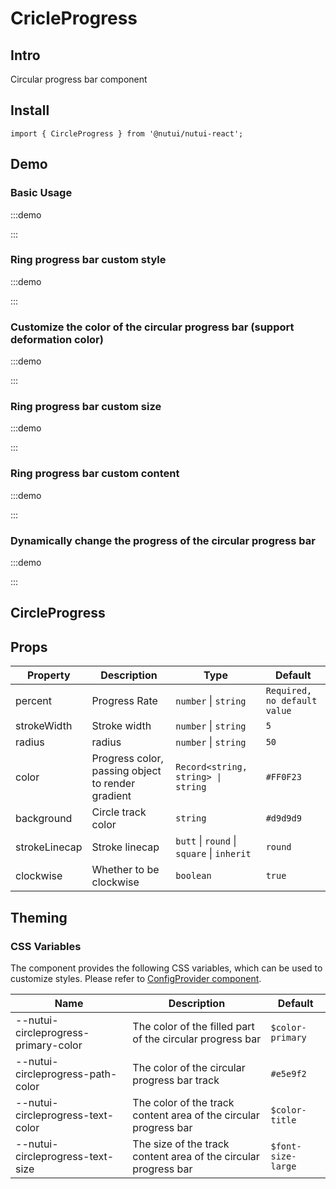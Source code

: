 # CricleProgress

## Intro

Circular progress bar component

## Install

```tsx
import { CircleProgress } from '@nutui/nutui-react';
```

## Demo

### Basic Usage

:::demo

<CodeBlock src='h5/demo1.tsx'></CodeBlock>

:::

### Ring progress bar custom style

:::demo

<CodeBlock src='h5/demo2.tsx'></CodeBlock>

:::

### Customize the color of the circular progress bar (support deformation color)

:::demo

<CodeBlock src='h5/demo3.tsx'></CodeBlock>

:::

### Ring progress bar custom size

:::demo

<CodeBlock src='h5/demo4.tsx'></CodeBlock>

:::

### Ring progress bar custom content

:::demo

<CodeBlock src='h5/demo5.tsx'></CodeBlock>

:::

### Dynamically change the progress of the circular progress bar

:::demo

<CodeBlock src='h5/demo6.tsx'></CodeBlock>

:::

## CircleProgress

## Props

| Property | Description | Type | Default |
| --- | --- | --- | --- |
| percent | Progress Rate | `number` \| `string` | `Required, no default value` |
| strokeWidth | Stroke width | `number` \| `string` | `5` |
| radius | radius | `number` \| `string` | `50` |
| color | Progress color, passing object to render gradient | `Record<string, string> \| string` | `#FF0F23` |
| background | Circle track color | `string` | `#d9d9d9` |
| strokeLinecap | Stroke linecap | `butt` \| `round` \| `square` \| `inherit` | `round` |
| clockwise | Whether to be clockwise | `boolean` | `true` |

## Theming

### CSS Variables

The component provides the following CSS variables, which can be used to customize styles. Please refer to [ConfigProvider component](#/en-US/component/configprovider).

| Name | Description | Default |
| --- | --- | --- |
| \--nutui-circleprogress-primary-color | The color of the filled part of the circular progress bar | `$color-primary` |
| \--nutui-circleprogress-path-color | The color of the circular progress bar track | `#e5e9f2` |
| \--nutui-circleprogress-text-color | The color of the track content area of ​​the circular progress bar | `$color-title` |
| \--nutui-circleprogress-text-size | The size of the track content area of ​​the circular progress bar | `$font-size-large` |